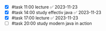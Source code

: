 - [x] #task 11:00 lecture ✅ 2023-11-23
- [x] #task 14:00 study effectiv java ✅ 2023-11-23
- [x] #task 17:00 lecture ✅ 2023-11-23
- [ ] #task 20:00 study modern java in action